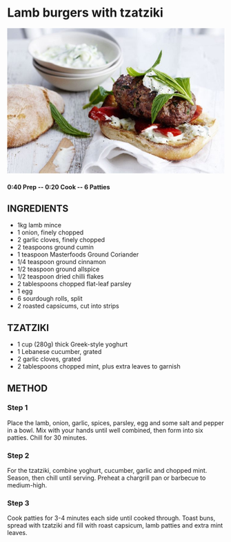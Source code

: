 # Lamb burgers with tzatziki
![](https://raw.githubusercontent.com/fuzzwah/recipes/master/pics/Lamb_burgers_with_tzatziki.jpg)
#### 0:40 Prep -- 0:20 Cook -- 6 Patties
## INGREDIENTS
* 1kg lamb mince
* 1 onion, finely chopped
* 2 garlic cloves, finely chopped
* 2 teaspoons ground cumin
* 1 teaspoon Masterfoods Ground Coriander
* 1/4 teaspoon ground cinnamon
* 1/2 teaspoon ground allspice
* 1/2 teaspoon dried chilli flakes
* 2 tablespoons chopped flat-leaf parsley
* 1 egg
* 6 sourdough rolls, split
* 2 roasted capsicums, cut into strips
## TZATZIKI
* 1 cup (280g) thick Greek-style yoghurt
* 1 Lebanese cucumber, grated
* 2 garlic cloves, grated
* 2 tablespoons chopped mint, plus extra leaves to garnish
## METHOD
### Step 1
Place the lamb, onion, garlic, spices, parsley, egg and some salt and pepper in a bowl. Mix with your hands until well combined, then form into six patties. Chill for 30 minutes.
### Step 2
For the tzatziki, combine yoghurt, cucumber, garlic and chopped mint. Season, then chill until serving. Preheat a chargrill pan or barbecue to medium-high. 
### Step 3
Cook patties for 3-4 minutes each side until cooked through. Toast buns, spread with tzatziki and fill with roast capsicum, lamb patties and extra mint leaves.
